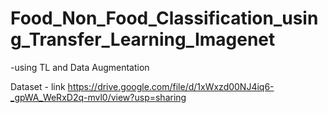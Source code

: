 # Food_Non_Food_Classification_using_Transfer_Learning_Imagenet
-using TL and Data Augmentation

Dataset - link https://drive.google.com/file/d/1xWxzd00NJ4iq6-_gpWA_WeRxD2q-mvl0/view?usp=sharing
